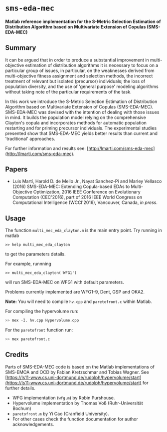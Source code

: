 # `sms-eda-mec`
#### Matlab reference implementation for the S-Metric Selection Estimation of Distribution Algorithm based on Multivariate Extension of Copulas (SMS-EDA-MEC)

## Summary

It can be argued that  in order to produce a substantial improvement in multi-objective estimation of distribution algorithms it is necessary to focus on a particular group of issues, in particular, on the weaknesses derived from multi-objective fitness assignment and selection methods, the incorrect treatment of relevant but isolated (precursor) individuals; the loss of population diversity, and the use of 'general purpose' modeling algorithms without taking note of the particular requirements of the task. 

In this work we introduce the S-Metric Selection Estimation of Distribution Algorithm based on Multivariate Extension of Copulas (SMS-EDA-MEC). SMS-EDA-MEC was devised with the intention of dealing with those issues in mind. It builds the population model relying on the comprehensive Clayton's copula and incorporates methods for automatic population restarting and for priming precursor individuals. The experimental studies presented show that SMS-EDA-MEC yields better results than current and 'traditional' approaches. 

For further information and results see: [http://lmarti.com/sms-eda-mec](http://lmarti.com/sms-eda-mec).

## Papers

* Luis Martí, Harold D. de Mello Jr., Nayat Sanchez-Pi and Marley Vellasco (2016) SMS-EDA-MEC: Extending Copula-based EDAs to Multi-Objective Optimization, 2016 IEEE Conference on Evolutionary Computation (CEC'2016), part of 2016 IEEE World Congress on Computational Intelligence (WCCI'2016), Vancouver, Canada, *in press*.

## Usage

The function `multi_mec_eda_clayton.m` is the main entry point. Try running in matlab
```
>> help multi_mec_eda_clayton
```
to get the parameters details.

For example, runnning 
```
>> multi_mec_eda_clayton('WFG1')
```
will run SMS-EDA-MEC on WFG1 with default parameters.

Problems currently implemented are WFG1-9, Dent, GSP and OKA2.

**Note:** You will need to compile `hv.cpp` and `paretofront.c` within Matlab.

For compiling the hypervolume run:
```bash
>> mex -I. hv.cpp Hypervolume.cpp
``` 

For the `paretofront` function run:
```bash
>> mex paretofront.c
```


## Credits

Parts of SMS-EDA-MEC code is based on the Matlab implementations of SMS-EMOA and OCD by Fabian Kretzschmar and Tobias Wagner. See [https://ls11-www.cs.uni-dortmund.de/rudolph/hypervolume/start](https://ls11-www.cs.uni-dortmund.de/rudolph/hypervolume/start) for further details.

* WFG implementation (`wfg.m`) by Robin Purshouse.
* Hypervolume implementation by Thomas Vo&szlig; (Ruhr-Universit&auml;t Bochum)
* `paretofront.m` by Yi Cao (Cranfield University).
* For other cases check the function documentation for author acknowledgements.
